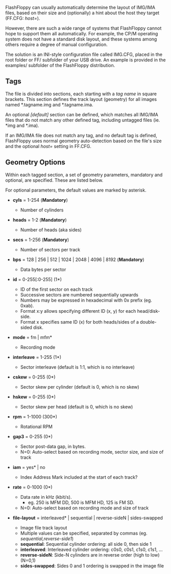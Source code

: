 
FlashFloppy can usually automatically determine the layout of IMG/IMA
files, based on their size and (optionally) a hint about the host they
target (FF.CFG: *host=*).

However, there are such a wide range of systems that FlashFloppy cannot
hope to support them all automatically. For example, the CP/M operating
system does not have a standard disk layout, and these systems among
others require a degree of manual configuration.

The solution is an INI-style configuration file called IMG.CFG, placed
in the root folder or FF/ subfolder of your USB drive. An example is
provided in the examples/ subfolder of the FlashFloppy distribution.

## Tags

The file is divided into sections, each starting with a *tag name* in
square brackets. This section defines the track layout (geometry) for
all images named *.tagname.img and *.tagname.ima.

An optional *[default]* section can be defined, which matches all IMG/IMA
files that do not match any other defined tag, including untagged files
(ie. *img and *.ima).

If an IMG/IMA file does not match any tag, and no default tag is defined,
FlashFloppy uses normal geometry auto-detection based on the file's size
and the optional *host=* setting in FF.CFG.

## Geometry Options

Within each tagged section, a set of geometry parameters, mandatory and
optional, are specified. These are listed below.

For optional parameters, the default values are marked by asterisk.

- **cyls** = 1-254 (**Mandatory**)
  - Number of cylinders

- **heads** = 1-2 (**Mandatory**)
  - Number of heads (aka sides)

- **secs** = 1-256 (**Mandatory**)
  - Number of sectors per track

- **bps** = 128 | 256 | 512 | 1024 | 2048 | 4096 | 8192 (**Mandatory**)
  - Data bytes per sector

- **id** = 0-255[:0-255] (1*)
  - ID of the first sector on each track
  - Successive sectors are numbered sequentially upwards
  - Numbers may be expressed in hexadecimal with 0x prefix (eg. 0xab).
  - Format x:y allows specifying different ID (x, y) for each head/disk-side.
  - Format x specifies same ID (x) for both heads/sides of a double-sided disk.

- **mode** = fm | mfm*
  - Recording mode

- **interleave** = 1-255 (1*)
  - Sector interleave (default is 1:1, which is no interleave)
  
- **cskew** = 0-255 (0*)
  - Sector skew per cylinder (default is 0, which is no skew)

- **hskew** = 0-255 (0*)
  - Sector skew per head (default is 0, which is no skew)

- **rpm** = 1-1000 (300*)
  - Rotational RPM

- **gap3** = 0-255 (0*)
  - Sector post-data gap, in bytes.
  - N=0: Auto-select based on recording mode, sector size, and size of track

- **iam** = yes* | no
  - Index Address Mark included at the start of each track?

- **rate** = 0-1000 (0*)
  - Data rate in kHz (kbit/s).
    - eg. 250 is MFM DD, 500 is MFM HD, 125 is FM SD.
  - N=0: Auto-select based on recording mode and size of track

- **file-layout** = interleaved* | sequential | reverse-sideN | sides-swapped
  - Image file track layout
  - Multiple values can be specified, separated by commas (eg. *sequential,reverse-side1*)
  - **sequential**: Sequential cylinder ordering: all side 0, then side 1
  - **interleaved**: Interleaved cylinder ordering: c0s0, c0s1, c1s0, c1s1, ...
  - **reverse-sideN**: Side-N cylinders are in reverse order (high to low) (N=0,1)
  - **sides-swapped**: Sides 0 and 1 ordering is swapped in the image file
